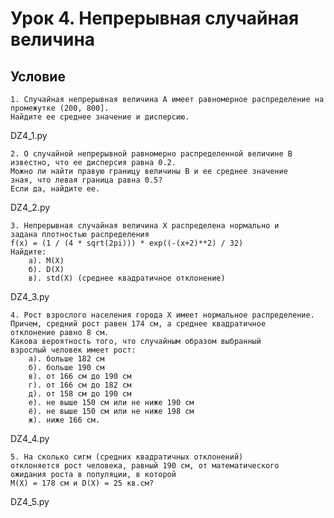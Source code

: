 # Урок 4. Непрерывная случайная величина

## Условие

    1. Случайная непрерывная величина A имеет равномерное распределение на промежутке (200, 800].
    Найдите ее среднее значение и дисперсию.

DZ4_1.py

    2. О случайной непрерывной равномерно распределенной величине B
    известно, что ее дисперсия равна 0.2.
    Можно ли найти правую границу величины B и ее среднее значение
    зная, что левая граница равна 0.5?
    Если да, найдите ее.

DZ4_2.py

    3. Непрерывная случайная величина X распределена нормально и
    задана плотностью распределения
    f(x) = (1 / (4 * sqrt(2pi))) * exp((-(x+2)**2) / 32)
    Найдите:
        а). M(X)
        б). D(X)
        в). std(X) (среднее квадратичное отклонение)

DZ4_3.py

    4. Рост взрослого населения города X имеет нормальное распределение.
    Причем, средний рост равен 174 см, а среднее квадратичное
    отклонение равно 8 см.
    Какова вероятность того, что случайным образом выбранный
    взрослый человек имеет рост:
        а). больше 182 см
        б). больше 190 см
        в). от 166 см до 190 см
        г). от 166 см до 182 см
        д). от 158 см до 190 см
        е). не выше 150 см или не ниже 190 см
        ё). не выше 150 см или не ниже 198 см
        ж). ниже 166 см.

DZ4_4.py

    5. На сколько сигм (средних квадратичных отклонений)
    отклоняется рост человека, равный 190 см, от математического
    ожидания роста в популяции, в которой
    M(X) = 178 см и D(X) = 25 кв.см?

DZ4_5.py